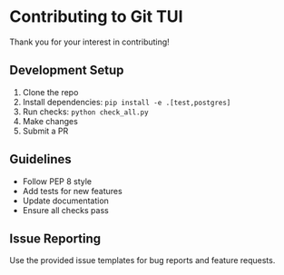 # Contributing to Git TUI

Thank you for your interest in contributing!

## Development Setup

1. Clone the repo
2. Install dependencies: `pip install -e .[test,postgres]`
3. Run checks: `python check_all.py`
4. Make changes
5. Submit a PR

## Guidelines

- Follow PEP 8 style
- Add tests for new features
- Update documentation
- Ensure all checks pass

## Issue Reporting

Use the provided issue templates for bug reports and feature requests.